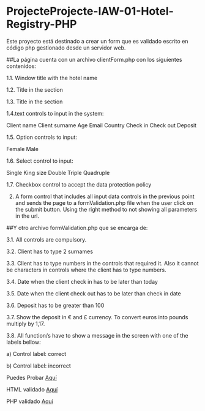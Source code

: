 # ProjecteProjecte-IAW-01-Hotel-Registry-PHP

Este proyecto está destinado a crear un form que es validado escrito en código php gestionado desde un servidor web.

##La página cuenta con un archivo clientForm.php con los siguientes contenidos:

1.1. Window title with the hotel name

1.2. Title in the <head> section

1.3. Title in the <body> section

1.4.text controls to input in the system:

Client name
Client surname
Age 
Email
Country
Check in
Check out
Deposit

1.5. Option controls to input:

Female
Male

1.6. Select control to input:

Single
King size
Double
Triple
Quadruple

1.7. Checkbox control to accept the data protection policy

2. A form control that includes all input data controls in the previous point and sends the page to a formValidation.php file when the user click on the submit button. Using the right method to not showing all parameters in the url.

##Y otro archivo formValidation.php que se encarga de:

3.1. All controls are compulsory. 

3.2. Client has to type 2 surnames 

3.3. Client has to type numbers in the controls that required it. Also it cannot be characters in controls where the client has to type numbers.

3.4. Date when the client check in has to be later than today

3.5. Date when the client check out has to be later than check in date

3.6. Deposit has to be greater than 100

3.7. Show the deposit in € and £ currency. To convert euros into pounds multiply by 1,17.

3.8. All function/s have to show a message in the screen with one of the labels bellow:

a) Control label: correct

b) Control label: incorrect


Puedes Probar [Aquí](https://rawgit.com/)

HTML validado [Aquí](https://validator.w3.org)

PHP validado [Aquí](https://phpcodechecker.com/)
